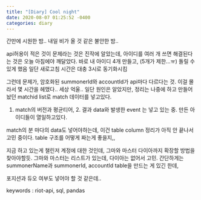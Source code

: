 ```yaml
---
title: "[Diary] Cool night"
date: 2020-08-07 01:25:52 -0400
categories: diary
---
```


간만에 시원한 밤.. 내일 비가 올 것 같은 불안한 밤..

api허용이 적은 것이 문제라는 것은 진작에 알았는데, 아이디를 여러 개 쓰면 해결된다는 것은 오늘 아침에야 깨달았다.
바로 내 아이디 4개 만들고, (5개가 제한...ㅠ) 돌릴 수 있게 했음
일단 새로고침 시간은 대충 3시로 동기화시킴

그런데 문제가, 암호화된 summonerId와 accountId가 api마다 다르다는 것.
이걸 몰라서 몇 시간을 헤맸다.. 세상 억울..
일단 원인은 알았지만, 정리는 나중에 하고 만들어놨던 matchid list로 match 데이터를 넣고있다.
1. match의 버전과 평균티어, 2. 결과 data와 발생한 event 는 넣고 있는 중.
만든 아이디들이 열일하고있다.

match의 분 마다의 data도 넣어야하는데, 이건 table column 정리가 아직 안 끝나서 고민 중이다.
table 구조를 어떻게 짜는게 좋을지,,

지금 하고 있는게 챌린저 계정에 대한 것인데, 그마와 마스터 다이아까지 확장할 방법을 찾아야할듯.
그마와 마스터는 리스트가 있는데, 다이아는 없어서 고민.
간단하게는 summonerName과 summonerId, accountId table을 만드는 게 있긴 한데,

포지션과 듀오 여부도 넣어야 할 것 같은데..

keywords : riot-api, sql, pandas
